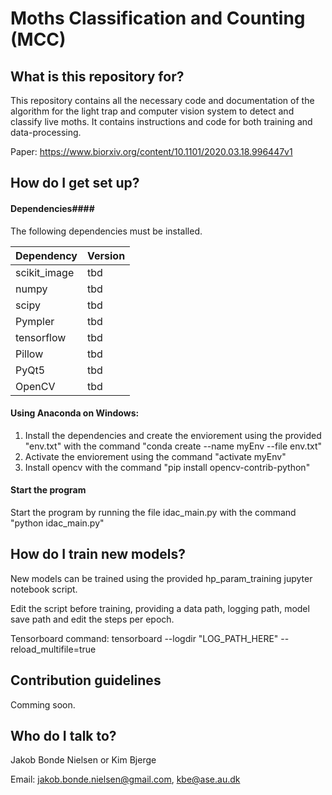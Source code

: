 # Moths Classification and Counting (MCC) 
## What is this repository for? ##

This repository contains all the necessary code and documentation of the algorithm for the light trap and computer vision system to detect and classify live moths.
It contains instructions and code for both training and data-processing.

Paper:
https://www.biorxiv.org/content/10.1101/2020.03.18.996447v1


## How do I get set up? ##
#### Dependencies####
The following dependencies must be installed.

| Dependency   | Version  |
|--------------|----------|
| scikit_image | tbd	  |
| numpy        | tbd      |
| scipy        | tbd      |
| Pympler      | tbd      |
| tensorflow   | tbd      |
| Pillow       | tbd      |
| PyQt5        | tbd      |
| OpenCV       | tbd      |

#### Using Anaconda on Windows: ####
1. Install the dependencies and create the enviorement using the provided "env.txt" with the command "conda create --name myEnv --file env.txt"
2. Activate the enviorement using the command "activate myEnv"
3. Install opencv with the command "pip install opencv-contrib-python"

#### Start the program ####
Start the program by running the file idac_main.py with the command "python idac_main.py"

## How do I train new models? ##
New models can be trained using the provided hp_param_training jupyter notebook script.

Edit the script before training, providing a data path, logging path, model save path and edit the steps per epoch.

Tensorboard command: tensorboard --logdir "LOG_PATH_HERE" --reload_multifile=true

## Contribution guidelines ##
Comming soon.

## Who do I talk to? ##
Jakob Bonde Nielsen or Kim Bjerge

Email: jakob.bonde.nielsen@gmail.com, kbe@ase.au.dk
